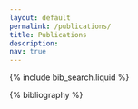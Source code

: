 ```yaml
---
layout: default
permalink: /publications/
title: Publications
description:
nav: true
---
```


<!-- _pages/publications.md -->

<!-- Bibsearch Feature -->

{% include bib_search.liquid %}

<div class="publications">

{% bibliography %}

</div>